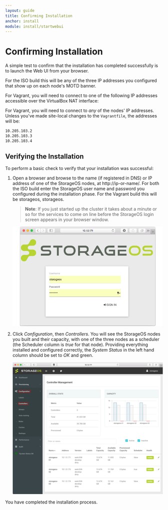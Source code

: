 ```yaml
---
layout: guide
title: Confirming Installation
anchor: install
module: install/startwebui
---
```


# Confirming Installation

A simple test to confirm that the installation has completed successfully is to launch the Web UI from your browser.

For the ISO build this will be any of the three IP addresses you configured that show up on each node's MOTD banner.

For Vagrant, you will need to connect to one of the following IP addresses accessible over the VirtualBox NAT interface:

For Vagrant, you will need to connect to *any* of the nodes' IP addresses. Unless you've made site-local changes to
the `Vagrantfile`, the addresses will be:

```
10.205.103.2
10.205.103.3
10.205.103.4
```

## Verifying the Installation

To perform a basic check to verify that your installation was successful:

1. Open a browser and browse to the name (if registered in DNS) or IP address of one of the StorageOS nodes, at http://ip-or-name/. For both the ISO build enter the StorageOS user name and password you configured during the installation phase. For the Vagrant build this will be storageos, storageos.

   >**Note**: If you just started up the cluster it takes about a minute or so for the services to come on line before the StorageOS login screen appears in your browser window.

    ![screenshot](/images/docs/iso/weblogin.png)

1. Click *Configuration*, then *Controllers*. You will see the StorageOS nodes you built and their capacity, with one of the three nodes as a scheduler (the Scheduler column is *true* for that node). Providing everything installed and configured correctly, the *System Status* in the left hand column should be set to *OK* and green.

    <a name="WebUI"></a>[<img src="/images/docs/iso/webui.png" width="760">](./webuipng.html)

You have completed the installation process.
